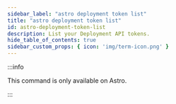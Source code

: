 ```yaml
---
sidebar_label: "astro deployment token list"
title: "astro deployment token list"
id: astro-deployment-token-list
description: List your Deployment API tokens.
hide_table_of_contents: true
sidebar_custom_props: { icon: 'img/term-icon.png' }
---
```


:::info

This command is only available on Astro.

:::
